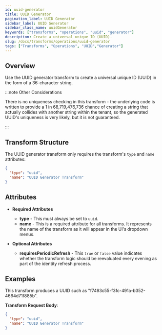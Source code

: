 ```yaml
---
id: uuid-generator
title: UUID Generator
pagination_label: UUID Generator
sidebar_label: UUID Generator
sidebar_class_name: uuidGenerator
keywords: ["transforms", "operations", "uuid", "generator"]
description: Create a universal unique ID (UUID).
slug: /docs/transforms/operations/uuid-generator
tags: ["Transforms", "Operations", "UUID","Generator"]
---
```


## Overview

Use the UUID generator transform to create a universal unique ID (UUID) in the form of a 36-character string.

:::note Other Considerations

There is no uniqueness checking in this transform - the underlying code is written to provide a 1 in 68,719,476,736 chance of creating a string that actually collides with another string within the tenant, so the generated UUID's uniqueness is very likely, but it is not guaranteed.

:::

## Transform Structure

The UUID generator transform only requires the transform's `type` and `name` attributes:

```json
{
  "type": "uuid",
  "name": "UUID Generator Transform"
}
```

## Attributes

- **Required Attributes**
  - **type** - This must always be set to `uuid`.
  - **name** - This is a required attribute for all transforms. It represents the name of the transform as it will appear in the UI's dropdown menus.

- **Optional Attributes**
  - **requiresPeriodicRefresh** - This `true` or `false` value indicates whether the transform logic should be reevaluated every evening as part of the identity refresh process.

## Examples

This transform produces a UUID such as "f7493c55-f3fc-491a-b352-4664d71f885b".

**Transform Request Body**:

```json
{
  "type": "uuid",
  "name": "UUID Generator Transform"
}
```

